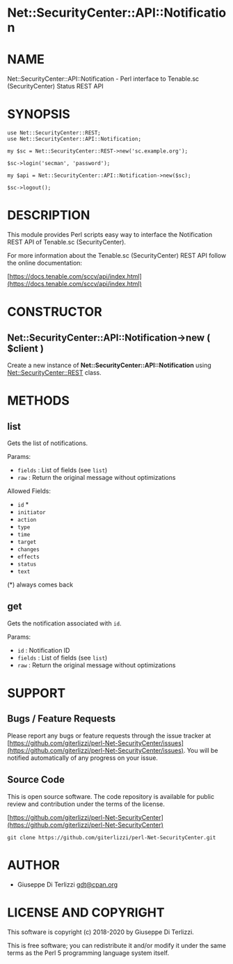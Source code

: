 # Net::SecurityCenter::API::Notification
# NAME

Net::SecurityCenter::API::Notification - Perl interface to Tenable.sc (SecurityCenter) Status REST API

# SYNOPSIS

    use Net::SecurityCenter::REST;
    use Net::SecurityCenter::API::Notification;

    my $sc = Net::SecurityCenter::REST->new('sc.example.org');

    $sc->login('secman', 'password');

    my $api = Net::SecurityCenter::API::Notification->new($sc);

    $sc->logout();

# DESCRIPTION

This module provides Perl scripts easy way to interface the Notification REST API of Tenable.sc
(SecurityCenter).

For more information about the Tenable.sc (SecurityCenter) REST API follow the online documentation:

[https://docs.tenable.com/sccv/api/index.html](https://docs.tenable.com/sccv/api/index.html)

# CONSTRUCTOR

## Net::SecurityCenter::API::Notification->new ( $client )

Create a new instance of **Net::SecurityCenter::API::Notification** using [Net::SecurityCenter::REST](https://metacpan.org/pod/Net%3A%3ASecurityCenter%3A%3AREST) class.

# METHODS

## list

Gets the list of notifications.

Params:

- `fields` : List of fields (see `list`)
- `raw` : Return the original message without optimizations

Allowed Fields:

- `id` \*
- `initiator`
- `action`
- `type`
- `time`
- `target`
- `changes`
- `effects`
- `status`
- `text`

(\*) always comes back

## get

Gets the notification associated with `id`.

Params:

- `id` : Notification ID
- `fields` : List of fields (see `list`)
- `raw` : Return the original message without optimizations

# SUPPORT

## Bugs / Feature Requests

Please report any bugs or feature requests through the issue tracker
at [https://github.com/giterlizzi/perl-Net-SecurityCenter/issues](https://github.com/giterlizzi/perl-Net-SecurityCenter/issues).
You will be notified automatically of any progress on your issue.

## Source Code

This is open source software.  The code repository is available for
public review and contribution under the terms of the license.

[https://github.com/giterlizzi/perl-Net-SecurityCenter](https://github.com/giterlizzi/perl-Net-SecurityCenter)

    git clone https://github.com/giterlizzi/perl-Net-SecurityCenter.git

# AUTHOR

- Giuseppe Di Terlizzi <gdt@cpan.org>

# LICENSE AND COPYRIGHT

This software is copyright (c) 2018-2020 by Giuseppe Di Terlizzi.

This is free software; you can redistribute it and/or modify it under
the same terms as the Perl 5 programming language system itself.
